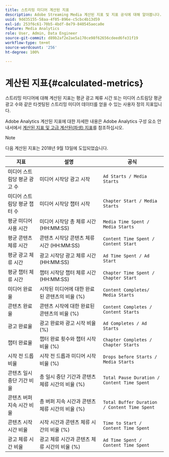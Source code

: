 ```yaml
---
title: 스트리밍 미디어 계산된 지표
description: Adobe Streaming Media 계산된 지표 및 지표 공식에 대해 알아봅니다.
uuid: 9dd35155-58aa-4f05-896e-c5cbc4b13d59
exl-id: 253f6c61-70b5-4bdf-8e79-840545aeca0e
feature: Media Analytics
role: User, Admin, Data Engineer
source-git-commit: d89b2af2e2ae5a170ce98f62656cdeed6fe31f19
workflow-type: tm+mt
source-wordcount: '256'
ht-degree: 100%

---
```


# 계산된 지표{#calculated-metrics}

스트리밍 미디어에 대해 계산된 지표는 평균 광고 체류 시간 또는 미디어 스트림당 평균 광고 수와 같은 타겟팅된 스트리밍 미디어 데이터를 얻을 수 있는 사용자 정의 지표입니다.

Adobe Analytics 계산된 지표에 대한 자세한 내용은 Adobe Analytics 구성 요소 안내서에서 [계산된 지표 및 고급 계산된(파생) 지표](https://experienceleague.adobe.com/docs/analytics/components/calculated-metrics/cm-overview.html?lang=en)를 참조하십시오.

>[!NOTE]
>
>다음 계산된 지표는 2018년 9월 13일에 도입되었습니다.

| 지표 | 설명 | 공식 |
|---|---|---|
| 미디어 스트림당 평균 광고 수 | 미디어 시작당 광고 시작 | `Ad Starts / Media Starts` |
| 미디어 스트림당 평균 챕터 수 | 미디어 시작당 챕터 시작 | `Chapter Start / Media Starts` |
| 평균 미디어 사용 시간 | 미디어 시작당 총 체류 시간 (HH:MM:SS) | `Media Time Spent / Media Starts` |
| 평균 콘텐츠 체류 시간 | 콘텐츠 시작당 콘텐츠 체류 시간 (HH:MM:SS) | `Content Time Spent / Content Start` |
| 평균 광고 체류 시간 | 광고 시작당 광고 체류 시간 (HH:MM:SS) | `Ad Time Spent / Ad Start` |
| 평균 챕터 체류 시간 | 챕터 시작당 챕터 체류 시간 (HH:MM:SS) | `Chapter Time Spent / Chapter Start` |
| 미디어 완료율 | 시작된 미디어에 대한 완료된 콘텐츠의 비율 (%) | `Content Completes/ Media Starts` |
| 콘텐츠 완료율 | 콘텐츠 시작에 대한 완료된 콘텐츠의 비율 (%) | `Content Completes / Content Starts` |
| 광고 완료율 | 광고 완료와 광고 시작 비율 (%) | `Ad Completes / Ad Starts` |
| 챕터 완료율 | 챕터 완료 횟수와 챕터 시작 비율 (%) | `Chapter Completes / Chapter Starts` |
| 시작 전 드롭 비율 | 시작 전 드롭과 미디어 시작 비율 (%) | `Drops before Starts / Media Starts` |
| 콘텐츠 일시 중단 기간 비율 | 총 일시 중단 기간과 콘텐츠 체류 시간의 비율 (%) | `Total Pause Duration / Content Time Spent` |
| 콘텐츠 버퍼 지속 시간 비율 | 총 버퍼 지속 시간과 콘텐츠 체류 시간의 비율 (%) | `Total Buffer Duration / Content Time Spent` |
| 콘텐츠 시작 시간 비율 | 시작 시간과 콘텐츠 체류 시간의 비율 (%) | `Time to Start / Content Time Spent` |
| 광고 체류 시간 비율 | 광고 체류 시간과 콘텐츠 체류 시간의 비율 (%) | `Ad Time Spent / Content Time Spent` |
